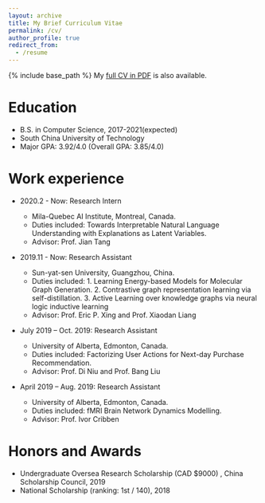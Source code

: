 ```yaml
---
layout: archive
title: My Brief Curriculum Vitae
permalink: /cv/
author_profile: true
redirect_from:
  - /resume
---
```


{% include base_path %}
My <a href="https://cshlzhang.github.io/files/hanlin_CV.pdf" target="_blank">full CV in PDF</a> is also available.

Education
======
* B.S. in Computer Science, 2017-2021(expected)
* South China University of Technology
* Major GPA: 3.92/4.0 (Overall GPA: 3.85/4.0)

Work experience
======


* 2020.2 - Now: Research Intern
  * Mila-Quebec AI Institute, Montreal, Canada.
  * Duties included: Towards Interpretable Natural Language Understanding with Explanations as Latent Variables.
  * Advisor: Prof. Jian Tang

* 2019.11 - Now: Research Assistant
  * Sun-yat-sen University, Guangzhou, China.
  * Duties included: 1. Learning Energy-based Models for Molecular Graph Generation. 2. Contrastive graph representation learning via self-distillation. 3. Active Learning over knowledge graphs via neural logic inductive learning
  * Advisor: Prof. Eric P. Xing and Prof. Xiaodan Liang

* July 2019 – Oct. 2019: Research Assistant
  * University of Alberta, Edmonton, Canada.
  * Duties included: Factorizing User Actions for Next-day Purchase Recommendation.
  * Advisor: Prof. Di Niu and Prof. Bang Liu

* April 2019 – Aug. 2019: Research Assistant
  * University of Alberta, Edmonton, Canada.
  * Duties included: fMRI Brain Network Dynamics Modelling.
  * Advisor: Prof. Ivor Cribben

  
Honors and Awards
======
* Undergraduate Oversea Research Scholarship (CAD $9000) , China Scholarship Council, 2019
* National Scholarship (ranking: 1st / 140), 2018